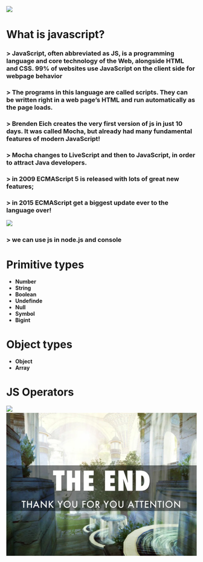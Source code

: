 ![](https://th.bing.com/th/id/OIP.U16Sxl3a_xpV8R3xDGgMdQHaEK?w=290006&h=180000000000&c=7&r=0&o=5&dpr=1.3&pid=1.7)
# What is javascript?
### > JavaScript, often abbreviated as JS, is a programming language and core technology of the Web, alongside HTML and CSS. 99% of websites use JavaScript on the client side for webpage behavior
### > The programs in this language are called scripts. They can be written right in a web page’s HTML and run automatically as the page loads.
### > Brenden Eich creates the very first version of js in just 10 days. It was called Mocha, but already had many fundamental features of modern JavaScript!
### > Mocha changes to LiveScript and then to JavaScript, in order to attract Java developers.
### > in 2009 ECMAScript 5 is released with lots of great new features;
### > in 2015 ECMAScript get a biggest update ever to the language over!
![](https://media.geeksforgeeks.org/wp-content/cdn-uploads/20230302180217/JavaScript-Versions.png)
### > we can use js in node.js and console
# Primitive types               
+ ****Number****
+ ****String****
+ ****Boolean****
+ ****Undefinde****
+ ****Null****
+ ****Symbol****
+ ****Bigint****
# Object types
+ ****Object****
+ ****Array****
# JS Operators
![](https://cdn.hashnode.com/res/hashnode/image/upload/v1609909393567/WSF4GApTZ.png?auto=compress,format&format=webp)
![](./i.webp)